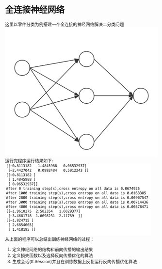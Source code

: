 # 全连接神经网络
这里以零件分类为例搭建一个全连接的神经网络解决二分类问题  
![avatar](1.svg)  
运行完程序运行结果如下:  
![avatar](2.png)  
从上面的程序可以总结出训练神经网络的过程：  
1. 定义神经网络的结构和前向传播的输出结果
2. 定义损失函数以及选择反向传播优化的算法
3. 生成会话(tf.Session)并且在训练数据上反复运行反向传播优化算法  
